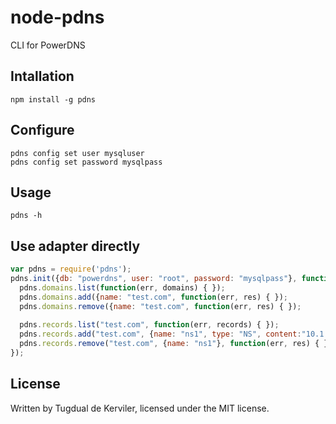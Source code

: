 # node-pdns

CLI for PowerDNS

## Intallation

    npm install -g pdns


## Configure

    pdns config set user mysqluser
    pdns config set password mysqlpass


## Usage

    pdns -h


## Use adapter directly

``` js
var pdns = require('pdns');
pdns.init({db: "powerdns", user: "root", password: "mysqlpass"}, function(err) {
  pdns.domains.list(function(err, domains) { });
  pdns.domains.add({name: "test.com", function(err, res) { });
  pdns.domains.remove({name: "test.com", function(err, res) { });
  
  pdns.records.list("test.com", function(err, records) { });
  pdns.records.add("test.com", {name: "ns1", type: "NS", content:"10.1.0.1"}, function(err, res) { });
  pdns.records.remove("test.com", {name: "ns1"}, function(err, res) { });
});
```


## License

Written by Tugdual de Kerviler, licensed under the MIT license.

